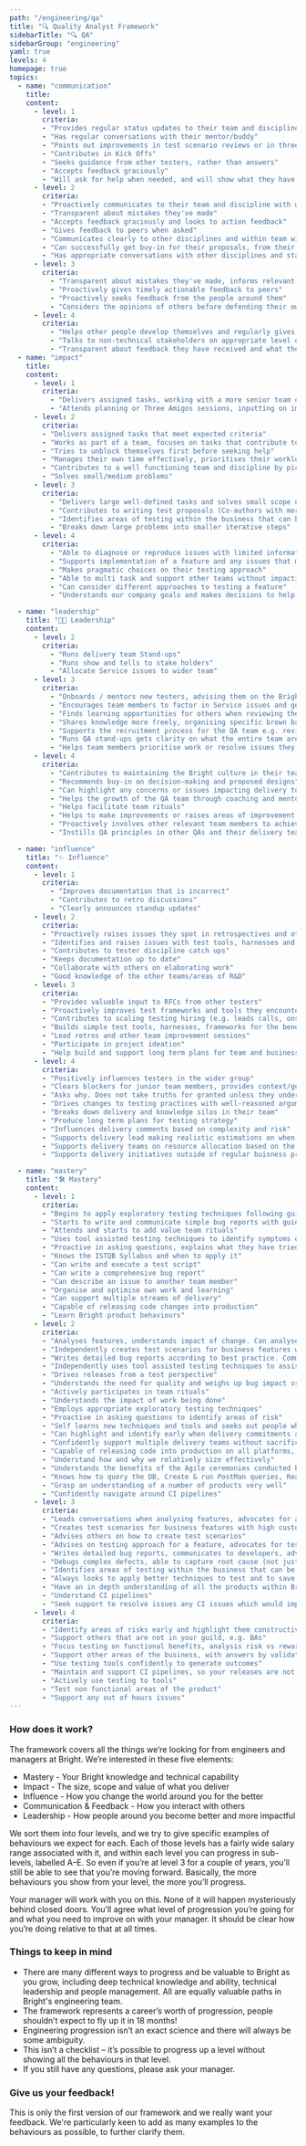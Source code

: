 ```yaml
---
path: "/engineering/qa"
title: "🔍 Quality Analyst Framework"
sidebarTitle: "🔍 QA"
sidebarGroup: "engineering"
yaml: true
levels: 4
homepage: true
topics:
  - name: "communication"
    title:
    content:
      - level: 1
        criteria:
        - "Provides regular status updates to their team and discipline"
        - "Has regular conversations with their mentor/buddy"
        - "Points out improvements in test scenario reviews or in three amigo sessions"
        - "Contributes in Kick Offs"
        - "Seeks guidance from other testers, rather than answers"
        - "Accepts feedback graciously"
        - "Will ask for help when needed, and will show what they have tried for themselves"
      - level: 2
        criteria:
        - "Proactively communicates to their team and discipline with what they are working on, why they are doing it, how it's going and when they need help"
        - "Transparent about mistakes they've made"
        - "Accepts feedback graciously and looks to action feedback"
        - "Gives feedback to peers when asked"
        - "Communicates clearly to other disciplines and within team with little need for clarification"
        - "Can successfully get buy-in for their proposals, from their team"
        - "Has appropriate conversations with other disciplines and stakeholders during a ticket lifecycle"
      - level: 3
        criteria:
          - "Transparent about mistakes they've made, informs relevant people as soon as possible."
          - "Proactively gives timely actionable feedback to peers"
          - "Proactively seeks feedback from the people around them"
          - "Considers the opinions of others before defending their own"
      - level: 4
        criteria:
          - "Helps other people develop themselves and regularly gives insightful, useful feedback to those around them"
          - "Talks to non-technical stakeholders on appropriate level of abstraction"
          - "Transparent about feedback they have received and what they are going to do differently"
  - name: "impact"
    title:
    content:
      - level: 1
        criteria:
          - "Delivers assigned tasks, working with a more senior team or discipline member, and able to take feedback to improve their work"
          - "Attends planning or Three Amigos sessions, inputting on improving quality early and can identify simple risks"
      - level: 2
        criteria:
        - "Delivers assigned tasks that meet expected criteria"
        - "Works as part of a team, focuses on tasks that contribute to team goals"
        - "Tries to unblock themselves first before seeking help"
        - "Manages their own time effectively, prioritises their workload well, on time for meetings, aware when blocking others and unblocks"
        - "Contributes to a well functioning team and discipline by picking ups tasks that need to be done to unblock.  Pairs with others if unable to complete task alone"
        - "Solves small/medium problems"
      - level: 3
        criteria:
          - "Delivers large well-defined tasks and solves small scope not-well-defined problems"
          - "Contributes to writing test proposals (Co-authors with more experienced Engineer)"
          - "Identifies areas of testing within the business that can be improved and suggests improvements"
          - "Breaks down large problems into smaller iterative steps"
      - level: 4
        criteria:
          - "Able to diagnose or reproduce issues with limited information"
          - "Supports implementation of a feature and any issues that may arise from it"
          - "Makes pragmatic choices on their testing approach"
          - "Able to multi task and support other teams without impacting quality"
          - "Can consider different approaches to testing a feature"
          - "Understands our company goals and makes decisions to help support the bigger picture"

  - name: "leadership"
    title: "👩‍💼 Leadership"
    content:
      - level: 2
        criteria:
          - "Runs delivery team Stand-ups"
          - "Runs show and tells to stake holders"
          - "Allocate Service issues to wider team"
      - level: 3
        criteria:
          - "Onboards / mentors new testers, advising them on the Bright culture"
          - "Encourages team members to factor in Service issues and gets them resolved"
          - "Finds learning opportunities for others when reviewing their work and follows it up"
          - "Shares knowledge more freely, organising specific brown bags or workshops"
          - "Supports the recruitment process for the QA team e.g. reviewing CVs, attending interviews, feedback on candidates"
          - "Runs QA stand-ups gets clarity on what the entire team are working on"
          - "Helps team members prioritise work or resolve issues they may have"
      - level: 4
        criteria:
          - "Contributes to maintaining the Bright culture in their team, helping new joiners"
          - "Recommends buy-in on decision-making and proposed designs"
          - "Can highlight any concerns or issues impacting delivery to senior stakeholders" 
          - "Helps the growth of the QA team through coaching and mentoring"
          - "Helps facilitate team rituals"
          - "Helps to make improvements or raises areas of improvement to benefit the team"
          - "Proactively involves other relevant team members to achieve a goal"
          - "Instills QA principles in other QAs and their delivery team"

  - name: "influence"
    title: "✨ Influence"
    content:
      - level: 1
        criteria:
          - "Improves documentation that is incorrect"
          - "Contributes to retro discussions"
          - "Clearly announces standup updates"
      - level: 2
        criteria:
        - "Proactively raises issues they spot in retrospectives and other team improvement sessions"
        - "Identifies and raises issues with test tools, harnesses and frameworks used"
        - "Contributes to tester discipline catch ups"
        - "Keeps documentation up to date"
        - "Collaborate with others on elaborating work"
        - "Good knowledge of the other teams/areas of R&D"
      - level: 3
        criteria:
        - "Provides valuable input to RFCs from other testers"
        - "Proactively improves test frameworks and tools they encounter, 'this doesn't make sense, I'm going to do something about it'"
        - "Contributes to scaling testing hiring (e.g. leads calls, onsite interviews)"
        - "Builds simple test tools, harnesses, frameworks for the benefit of all testers"
        - "Lead retros and other team improvement sessions"
        - "Participate in project ideation"
        - "Help build and support long term plans for team and business"
      - level: 4
        criteria:
        - "Positively influences testers in the wider group"
        - "Clears blockers for junior team members, provides context/guidance, or knows how to escalate"
        - "Asks why. Does not take truths for granted unless they understand exactly where they are coming from (especially with regards to regulation, compliance, etc)"
        - "Drives changes to testing practices with well-reasoned arguments and a 'strong opinion, weakly held' mentality"
        - "Breaks down delivery and knowledge silos in their team"
        - "Produce long term plans for testing strategy"
        - "Influences delivery comments based on complexity and risk"
        - "Supports delivery lead making realistic estimations on when features will be released"
        - "Supports delivery teams on resource allocation based on the strength of the team and their personalities"
        - "Supports delivery initiatives outside of regular buisness prioritisation"

  - name: "mastery"
    title: "🛠️ Mastery"
    content:
      - level: 1
        criteria:
        - "Begins to apply exploratory testing techniques following guidance and training materials"
        - "Starts to write and communicate simple bug reports with guidance"
        - "Attends and starts to add value team rituals"
        - "Uses tool assisted testing techniques to identify symptoms of bugs"
        - "Proactive in asking questions, explains what they have tried so far and why that hasn’t worked"
        - "Knows the ISTQB Syllabus and when to apply it"
        - "Can write and execute a test script"
        - "Can write a comprehensive bug report"
        - "Can describe an issue to another team member"
        - "Organise and optimise own work and learning"
        - "Can support multiple streams of delivery"
        - "Capable of releasing code changes into production"
        - "Learn Bright product behaviours"
      - level: 2
        criteria:
        - "Analyses features, understands impact of change. Can analyse what areas will be affected by a change"
        - "Independently creates test scenarios for business features with high customer visibility and medium business risk"
        - "Writes detailed bug reports according to best practice. Communicates clearly to the engineers with little need for clarification"
        - "Independently uses tool assisted testing techniques to assist in determining a bug’s root cause, e.g. Kibana, Webtools, console logs"
        - "Drives releases from a test perspective"
        - "Understands the need for quality and weighs up bug impact vs feature impact to assist release decisions"
        - "Actively participates in team rituals"
        - "Understands the impact of work being done"
        - "Employs appropriate exploratory testing techniques"
        - "Proactive in asking questions to identify areas of risk"
        - "Self learns new techniques and tools and seeks out people who can assist them"
        - "Can highlight and identify early when delivery commitments are slipping"
        - "Confidently support multiple delivery teams without sacrificing quality"
        - "Capable of releasing code into production on all platforms, web and mobile"
        - "Understand how and why we relatively size effectively"
        - "Understands the benefits of the Agile ceremonies conducted by the team and business"
        - "Knows how to query the DB, Create & run PostMan queries, Read and understand console outputs and error logs"
        - "Grasp an understanding of a number of products very well"
        - "Confidently navigate around CI pipelines"
      - level: 3
        criteria:
        - "Leads conversations when analysing features, advocates for acceptance criteria to be included (Example: advocates for accessibility acceptance criteria to be included in a front-end story)"
        - "Creates test scenarios for business features with high customer visibility and high business risk."
        - "Advises others on how to create test scenarios"
        - "Advises on testing approach for a feature, advocates for testing lower down the test pyramid (Example: pushes testing of some acceptance criteria down into the unit tests, works with developers to help that happen)"
        - "Writes detailed bug reports, communicates to developers, advocates for fixes, contributes to defining best practice"
        - "Debugs complex defects, able to capture root cause (not just symptoms)"
        - "Identifies areas of testing within the business that can be improved and suggests improvements"
        - "Always looks to apply better techniques to test and to save on manual effort"
        - "Have an in depth understanding of all the products within Bright"
        - "Understand CI pipelines"
        - "Seek support to resolve issues any CI issues which would impact your release"
      - level: 4
        criteria:
        - "Identify areas of risks early and highlight them constructively"
        - "Support others that are not in your guild, e.g. BAs"
        - "Focus testing on functional benefits, analysis risk vs reward"
        - "Support other areas of the business, with answers by validating assumptions quickly"
        - "Use testing tools confidently to generate outcomes"
        - "Maintain and support CI pipelines, so your releases are not impacted"
        - "Actively use testing to tools"
        - "Test non functional areas of the product"
        - "Support any out of hours issues"
---
```


### How does it work?
The framework covers all the things we’re looking for from engineers and managers at Bright.
We’re interested in these five elements:
- Mastery - Your Bright knowledge and technical capability
- Impact - The size, scope and value of what you deliver
- Influence - How you change the world around you for the better
- Communication & Feedback - How you interact with others
- Leadership - How people around you become better and more impactful

We sort them into four levels, and we try to give specific examples of behaviours we expect for each. Each of those levels has a fairly wide salary range associated with it, and within each level you can progress in sub-levels, labelled A–E. So even if you’re at level 3 for a couple of years, you’ll still be able to see that you’re moving forward. Basically, the more behaviours you show from your level, the more you’ll progress.

Your manager will work with you on this. None of it will happen mysteriously behind closed doors. You’ll agree what level of progression you’re going for and what you need to improve on with your manager. It should be clear how you’re doing relative to that at all times.

### Things to keep in mind
- There are many different ways to progress and be valuable to Bright as you grow, including deep technical knowledge and ability, technical leadership and people management. All are equally valuable paths in Bright's engineering team.
- The framework represents a career’s worth of progression, people shouldn’t expect to fly up it in 18 months!
- Engineering progression isn’t an exact science and there will always be some ambiguity.
- This isn’t a checklist – it’s possible to progress up a level without showing all the behaviours in that level.
- If you still have any questions, please ask your manager.

### Give us your feedback!
This is only the first version of our framework and we really want your feedback.
We're particularly keen to add as many examples to the behaviours as possible, to further clarify them.